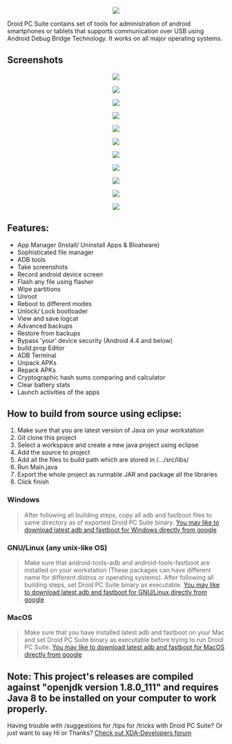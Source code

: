 <p align="center">
  <img src="https://raw.githubusercontent.com/kvsjxd/Droid-PC-Suite/master/Droid%20PC%20Suite/src/graphics/Splash.png">
</p>
Droid PC Suite contains set of tools for administration of android smartphones or tablets that supports communication over USB using Android Debug Bridge Technology. It works on all major operating systems.

## Screenshots
<p align="center">
  <img src="https://github.com/kvsjxd/Droid-PC-Suite/raw/gh-pages/images/1.png">
</p>
<p align="center">
  <img src="https://github.com/kvsjxd/Droid-PC-Suite/raw/gh-pages/images/2.png">
</p>
<p align="center">
  <img src="https://github.com/kvsjxd/Droid-PC-Suite/raw/gh-pages/images/3.png">
</p>
<p align="center">
  <img src="https://github.com/kvsjxd/Droid-PC-Suite/raw/gh-pages/images/4.png">
</p>
<p align="center">
  <img src="https://github.com/kvsjxd/Droid-PC-Suite/raw/gh-pages/images/5.png">
</p>
<p align="center">
  <img src="https://github.com/kvsjxd/Droid-PC-Suite/raw/gh-pages/images/6.png">
</p>
<p align="center">
  <img src="https://github.com/kvsjxd/Droid-PC-Suite/raw/gh-pages/images/7.png">
</p>
<p align="center">
  <img src="https://github.com/kvsjxd/Droid-PC-Suite/raw/gh-pages/images/8.png">
</p>
<p align="center">
  <img src="https://github.com/kvsjxd/Droid-PC-Suite/raw/gh-pages/images/9.png">
</p>
<p align="center">
  <img src="https://github.com/kvsjxd/Droid-PC-Suite/raw/gh-pages/images/10.png">
</p>
<p align="center">
  <img src="https://github.com/kvsjxd/Droid-PC-Suite/raw/gh-pages/images/11.png">
</p>

## Features:
* App Manager (Install/ Uninstall Apps & Bloatware)
* Sophisticated file manager
* ADB tools
* Take screenshots
* Record android device screen
* Flash any file using flasher
* Wipe partitions
* Unroot
* Reboot to different modes
* Unlock/ Lock bootloader
* View and save logcat
* Advanced backups
* Restore from backups
* Bypass 'your' device security (Android 4.4 and below)
* build.prop Editor
* ADB Terminal
* Unpack APKs
* Repack APKs
* Cryptographic hash sums comparing and calculator
* Clear battery stats
* Launch activities of the apps

## How to build from source using eclipse:

1. Make sure that you are latest version of Java on your workstation
2. Git clone this project
3. Select a workspace and create a new java project using eclipse
4. Add the source to project
5. Add all the files to build path which are stored in /.../src/libs/
6. Run Main.java
7. Export the whole project as runnable JAR and package all the libraries
8. Click finish

### Windows
> After following all building steps, copy all adb and fastboot files to same directory as of exported Droid PC Suite binary.
[You may like to download latest adb and fastboot for Windows directly from google](https://dl.google.com/android/repository/platform-tools-latest-windows.zip)

### GNU/Linux (any unix-like OS)
> Make sure that android-tools-adb and android-tools-fastboot are installed on your workstation (These packages can have different name for different distros or operating systems). After following all building steps, set Droid PC Suite binary as executable. [You may like to download latest adb and fastboot for GNU/Linux directly from google](https://dl.google.com/android/repository/platform-tools-latest-linux.zip)

### MacOS
> Make sure that you have installed latest adb and fastboot on your Mac and set Droid PC Suite binary as executable before trying to run Droid PC Suite. [You may like to download latest adb and fastboot for MacOS directly from google](https://dl.google.com/android/repository/platform-tools-latest-darwin.zip)

## Note: This project's releases are compiled against "openjdk version 1.8.0_111" and requires Java 8 to be installed on your computer to work properly.
Having trouble with /suggestions for /tips for /tricks with Droid PC Suite? Or just want to say Hi or Thanks? [Check out XDA-Developers forum](http://forum.xda-developers.com/android/development/tool-droid-pc-suite-t3398599)
